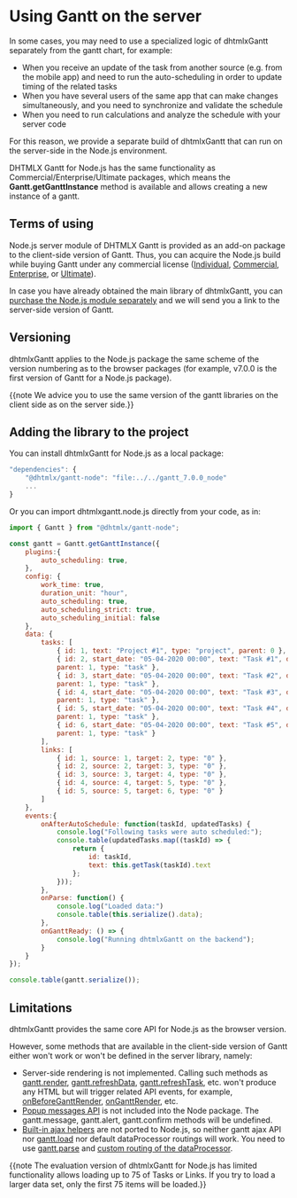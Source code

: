 Using Gantt on the server
=================================

In some cases, you may need to use a specialized logic of dhtmlxGantt separately from the gantt chart, for example:

- When you receive an update of the task from another source (e.g. from the mobile app) and need to run the auto-scheduling in order to update timing of the related tasks
- When you have several users of the same app that can make changes simultaneously, and you need to synchronize and validate the schedule
- When you need to run calculations and analyze the schedule with your server code

For this reason, we provide a separate build of dhtmlxGantt that can run on the server-side in the Node.js environment.

DHTMLX Gantt for Node.js has the same functionality as Commercial/Enterprise/Ultimate packages, which means the **Gantt.getGanttInstance** method is available and allows creating a new instance of a gantt.

Terms of using
--------------

Node.js server module of DHTMLX Gantt is provided as an add-on package to the client-side version of Gantt. Thus, you can acquire the Node.js build while buying Gantt under any commercial license ([Individual](https://dhtmlx.com/docs/products/dhtmlxGantt/individual/), [Commercial](https://dhtmlx.com/docs/products/dhtmlxGantt/commercial/), [Enterprise](https://dhtmlx.com/docs/products/dhtmlxGantt/enterprise/), or [Ultimate](https://dhtmlx.com/docs/products/dhtmlxGantt/ultimate/)).

In case you have already obtained the main library of dhtmlxGantt, you can [purchase the Node.js module separately](https://store.payproglobal.com/checkout?currency=USD&products[1][id]=58429) and we will send you a link to the server-side version of Gantt.

Versioning
-------------------

dhtmlxGantt applies to the Node.js package the same scheme of the version numbering as to the browser packages (for example, v7.0.0 is the first version of Gantt for a Node.js package).

{{note We advice you to use the same version of the gantt libraries on the client side as on the server side.}}

Adding the library to the project
----------------------------------

You can install dhtmlxGantt for Node.js as a local package:

~~~js
"dependencies": {
    "@dhtmlx/gantt-node": "file:../../gantt_7.0.0_node"
    ...
}
~~~

Or you can import dhtmlxgantt.node.js directly from your code, as in:

~~~js
import { Gantt } from "@dhtmlx/gantt-node";

const gantt = Gantt.getGanttInstance({
	plugins:{
		auto_scheduling: true,
	},
	config: {
		work_time: true,
		duration_unit: "hour",
		auto_scheduling: true,
		auto_scheduling_strict: true,
		auto_scheduling_initial: false
	},
	data: {
		tasks: [
			{ id: 1, text: "Project #1", type: "project", parent: 0 },
			{ id: 2, start_date: "05-04-2020 00:00", text: "Task #1", duration: 1, 
            parent: 1, type: "task" },
			{ id: 3, start_date: "05-04-2020 00:00", text: "Task #2", duration: 3, 
            parent: 1, type: "task" },
			{ id: 4, start_date: "05-04-2020 00:00", text: "Task #3", duration: 3, 
            parent: 1, type: "task" },
			{ id: 5, start_date: "05-04-2020 00:00", text: "Task #4", duration: 3, 
            parent: 1, type: "task" },
			{ id: 6, start_date: "05-04-2020 00:00", text: "Task #5", duration: 1, 
            parent: 1, type: "task" }
		], 
		links: [
			{ id: 1, source: 1, target: 2, type: "0" },
			{ id: 2, source: 2, target: 3, type: "0" },
			{ id: 3, source: 3, target: 4, type: "0" },
			{ id: 4, source: 4, target: 5, type: "0" },
			{ id: 5, source: 5, target: 6, type: "0" }
		]
	},
	events:{
		onAfterAutoSchedule: function(taskId, updatedTasks) {
			console.log("Following tasks were auto scheduled:");
			console.table(updatedTasks.map((taskId) => {
				return {
					id: taskId,
					text: this.getTask(taskId).text
				};
			}));
		},
		onParse: function() {
			console.log("Loaded data:")
			console.table(this.serialize().data);
		},
		onGanttReady: () => {
			console.log("Running dhtmlxGantt on the backend");
		}
	}
});

console.table(gantt.serialize());
~~~

Limitations
------------

dhtmlxGantt provides the same core API for Node.js as the browser version.

However, some methods that are available in the client-side version of Gantt either won't work or won't be defined in the server library, namely:

- Server-side rendering is not implemented. Calling such methods as [gantt.render](api/gantt_render.md), [gantt.refreshData](api/gantt_refreshdata.md), [gantt.refreshTask](api/gantt_refreshtask.md), etc. won't produce any HTML but will trigger related API events, for example, [onBeforeGanttRender](api/gantt_onbeforeganttrender_event.md), [onGanttRender](api/gantt_onganttrender_event.md), etc.
- [Popup messages API](desktop/message_boxes.md) is not included into the Node package. The gantt.message, gantt.alert, gantt.confirm methods will be undefined.
- [Built-in ajax helpers](api/gantt_ajax_other.md) are not ported to Node.js, so neither gantt ajax API nor [gantt.load](api/gantt_load.md) nor default dataProcessor routings will work. You need to use [gantt.parse](api/gantt_parse.md) and [custom routing of the dataProcessor](desktop/server_side.md#customrouting).

{{note The evaluation version of dhtmlxGantt for Node.js has limited functionality allows loading up to 75 of Tasks or Links.
If you try to load a larger data set, only the first 75 items will be loaded.}}